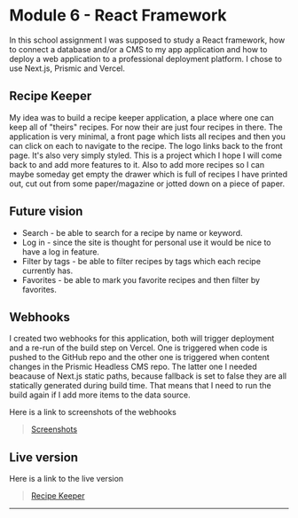 # Module 6 - React Framework

In this school assignment I was supposed to study a React framework, how to connect a database and/or a CMS to my app application and how to deploy a web application to a professional deployment platform. I chose to use Next.js, Prismic and Vercel.

## Recipe Keeper

My idea was to build a recipe keeper application, a place where one can keep all of "theirs" recipes. For now their are just four recipes in there. The application is very minimal, a front page which lists all recipes and then you can click on each to navigate to the recipe. The logo links back to the front page. It's also very simply styled. This is a project which I hope I will come back to and add more features to it. Also to add more recipes so I can maybe someday get empty the drawer which is full of recipes I have printed out, cut out from some paper/magazine or jotted down on a piece of paper.

## Future vision

- Search - be able to search for a recipe by name or keyword.
- Log in - since the site is thought for personal use it would be nice to have a log in feature.
- Filter by tags - be able to filter recipes by tags which each recipe currently has.
- Favorites - be able to mark you favorite recipes and then filter by favorites.

## Webhooks

I created two webhooks for this application, both will trigger deployment and a re-run of the build step on Vercel. One is triggered when code is pushed to the GitHub repo and the other one is triggered when content changes in the Prismic Headless CMS repo. The latter one I needed beacause of Next.js static paths, because fallback is set to false they are all statically generated during build time. That means that I need to run the build again if I add more items to the data source.

Here is a link to screenshots of the webhooks

> [Screenshots]()

## Live version

Here is a link to the live version

> [Recipe Keeper](https://recipe-keeper-blue.vercel.app/)

---

